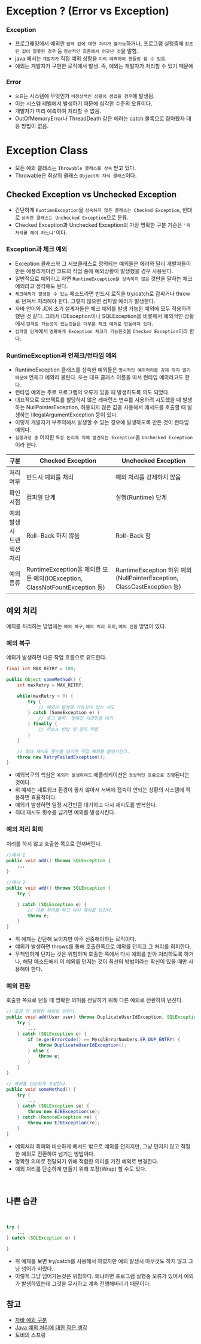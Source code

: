 # Exception ? (Error vs Exception)
### Exception
- 프로그래밍에서 예외란 `입력 값에 대한 처리가 불가능`하거나, 프로그램 실행중에 `참조된 값이 잘못된 경우` 등 `정상적인 흐름에서 어긋난 것`을 말함.
- java 에서는 `개발자가` 직접 예외 상항을 `미리 예측하여 핸들링 할 수 있음`.
- 예외는 개발자가 구현한 로직에서 발생. 즉, 예외는 개발자가 처리할 수 있기 때문에 

### Error
- `오류`는 시스템에 무엇인가 `비정상적인 상황이 생겼을 경우`에 발생됨.
- 이는 시스템 레벨에서 발생하기 때문에 심각한 수준의 오류이다.
- 개발자가 미리 예측하여 처리할 수 없음.
- OutOfMemoryError나 ThreadDeath 같은 에러는 catch 블록으로 잡아봤자 대응 방법이 없음.

# Exception Class
- 모든 예외 클래스는 `Throwable 클래스를 상속` 받고 있다.
- Throwable은  최상위 클래스 `Object의 자식 클래스`이다.

## Checked Exception vs Unchecked Exception
- 간단하게 `RuntimeException`을 `상속하지 않은 클래스는 Checked Exception`, 반대로 `상속한 클래스는 Unchecked Exception`으로 분류.
- Checked Exception과 Unchecked Exception의 가장 명확한 구분 기준은 `'꼭 처리를 해야 하느냐'`이다.

### Exception과 체크 예외
- Exception 클래스와 그 서브클래스로 정의되는 예외들은 에러와 달리 개발자들이 만든 애플리케이션 코드의 작업 중에 예외상황이 발생했을 경우 사용된다.
- 일반적으로 예외라고 하면 `RuntimeException을 상속하지 않은` 것만을 말하는 체크 예외라고 생각해도 된다.
- `체크예외가 발생할 수 있는` 메소드라면 반드시 로직을 try/catch로 감싸거나 throw로 던져서 처리해야 한다. 그렇지 않으면 컴파일 에러가 발생한다.
- 자바 언어와 JDK 초기 설계자들은 체크 예외를 발생 가능한 예외에 모두 적용하려 했던 것 같다. 그래서 IOException이나 SQLException을 비롯해서 예외적인 상황에서 `던져질 가능성이 있는것들은 대부분 체크 예외로 만들어져 있다.`
- `컴파일 단계`에서 `명확하게 Exception 체크가 가능한것`을 `Checked Exception`이라 한다.

### RuntimeException과 언체크/런타임 예외
- RuntimeException 클래스를 상속한 예외들은 `명시적인 예외처리를 강제 하지 않기 때문에` 언체크 예외라 불린다. 또는 대표 클래스 이름을 따서 런타임 예외라고도 한다.
- 런타임 예외는 주로 프로그램의 오류가 있을 때 발생하도록 의도 되었다.
- 대표적으로 오브젝트를 할당하지 않은 레퍼런스 변수를 사용하려 시도했을 때 발생하는 NullPointerException, 허용되지 않은 값을 사용해서 메서드를 호출할 때 발생하는 IllegalArgumentException 등이 있다.
- 이렇게 개발자가 부주의해서 발생할 수 있는 경우에 발생하도록 만든 것이 런타임 예외다.
- `실행과정 중` 어떠한 `특정 논리에 의해 발견되는 Exception`을 `Unchecked Exception`이라 한다.

구분 | Checked Exception | Unchecked Exception
---|---|---
처리 여부 | 반드시 예외를 처리 | 예외 처리를 강제하지 않음
확인 시점 | 컴파일 단계 | 실행(Runtime) 단계
예외 발생시 트랜잭션 처리 | Roll-Back 하지 않음 | Roll-Back 함
예외 종류 | RuntimeException을 제외한 모든 예외(IOException, ClassNotFountException 등) | RuntimeException 하위 예외(NullPointerException, ClassCastException 등)

## 예외 처리
예외를 처리하는 방법에는 `예외 복구`, `예외 처리 회피`, `예외 전환` 방법이 있다.

### 예외 복구
예외가 발생하면 다른 작업 흐름으로 유도한다.

```java
final int MAX_RETRY = 100;

public Object someMethod() {
    int maxRetry = MAX_RETRY;

    while(maxRetry > 0) {
        try {
            // 예외가 발생할 가능성이 있는 시도
        } catch (SomeException e) {
            // 로그 출력. 정해진 시간만큼 대기
        } finally {
            // 리소스 반납 및 정리 작업
        }
    }

    // 최대 재시도 횟수를 넘기면 직접 예외를 발생시킨다.
    throw new RetryFailedException();
}
```
- 예외복구의 핵심은 `예외가 발생하여도` 애플리케이션은 `정상적인 흐름으로 진행`된다는 것이다.
- 위 예제는 네트워크 환경이 좋지 않아서 서버에 접속이 안되는 상황의 시스템에 적용하면 효율적이다.
- 예외가 발생하면 일정 시간만큼 대기하고 다시 재시도를 반복한다.
- 최대 재시도 횟수를 넘기면 예외를 발생시킨다.

### 예외 처리 회피
처리를 하지 않고 호출한 쪽으로 던져버린다.

```java
//예시 1
public void add() throws SQLException {
    ...
}

//예시 2
public void add() throws SQLException {
    try {

    } catch (SQLException e) {
        // 다른 처리를 하고 다시 예외를 던진다.
        throw e;
    }    
}
```

- 위 예제는 간단해 보이지만 아주 신중해야하는 로직이다.
- 예외가 발생하면 throws를 통해 호출한쪽으로 예외를 던지고 그 처리를 회피한다.
- 무책임하게 던지는 것은 위험하며 호출한 쪽에서 다시 예외를 받아 처리하도록 하거나, 해당 메소드에서 이 예외를 던지는 것이 최선의 방법이라는 확신이 있을 때만 사용해야 한다.

### 예외 전환
호출한 쪽으로 던질 때 명확한 의미를 전달하기 위해 다른 예외로 전환하여 던진다.

```java
// 조금 더 명확한 예외로 던진다.
public void add(User user) throws DuplicateUserIdException, SQLException {
    try {
        ...
    } catch (SQLException e) {
        if (e.gerErrorCode() == MysqlErrorNumbers.ER_DUP_ENTRY) {
            throw DuplicateUserIdException();
        } else {
            throw e;
        }
    }
}

// 예외를 단순하게 포장한다.
public void someMethod() {
    try {
        ...
    } catch (SQLException se) {
        throw new EJBException(se);
    } catch (RemoteException re) {
        throw new EJBException(re);
    }
}
```

- 예외처리 회피와 비슷하게 메서드 밖으로 예외를 던지지만, 그냥 던지지 않고 적절한 예외로 전환하여 넘기는 방법이다.
- 명확한 의미로 전달되기 위해 적합한 의미를 가진 예외로 변경한다.
- 예외 처리를 단순하게 만들기 위해 포장(Wrap) 할 수도 있다.

<br>

## 나쁜 습관

<br>

```java
try {
    ...
} catch (SQLException e) {

}
```

- 위 예제를 보면 try/catch를 사용해서 하였지만 예외 발생시 아무것도 하지 않고 그냥 넘어가 버렸다. 
- 이렇게 그냥 넘어가는것은 위험하다. 왜냐하면 프로그램 실행중 오류가 있어서 예외가 발생하였는데 그것을 무시하고 계속 진행해버리기 때문이다.

## 참고
- [자바 예외 구분](https://madplay.github.io/post/java-checked-unchecked-exceptions)
- [Java 예외 처리에 대한 작은 생각](https://www.nextree.co.kr/p3239/)
- 토비의 스프링